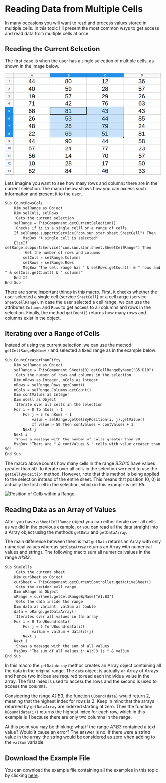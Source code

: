 # Reading Data from Multiple Cells

In many occasions you will want to read and process values stored in multiple cells. In this topic I'll present the most common ways to get access and read data from multiple cells at once.

## Reading the Current Selection

The first case is when the user has a single selection of multiple cells, as shown in the image below.

![Range of Cells](../images/Multiple_Cells_01.png)

Lets imagine you want to see how many rows and columns there are in the current selection. The macro below shows how you can access such information and present it to the user.

```VBA
Sub CountRowsCols
	Dim selRange as Object
	Dim selCols, selRows
	'Gets the current selection
	selRange = ThisComponent.getCurrentSelection()
	'Checks if it is a single celll or a range of cells
	If selRange.supportsService("com.sun.star.sheet.SheetCell") Then
		MsgBox "A single cell is selected"
	ElseIf selRange.supportsService("com.sun.star.sheet.SheetCellRange") Then
		'Get the number of rows and columns
		selCols = selRange.Columns
		selRows = selRange.Rows
		MsgBox "The cell range has " & selRows.getCount() & " rows and " & selCols.getCount() & " columns"
	End If
End Sub
```

There are some important things in this macro. First, it checks whether the user selected a single cell (service `SheetCell`) or a cell range (service `SheetCellRange`). In case the user selected a cell range, we can use the attributes `Columns` and `Rows` to get access to all columns and rows in the selection. Finally, the method `getCount()` returns how many rows and columns exist in the object.

## Iterating over a Range of Cells

Instead of using the current selection, we can use the method `getCellRangeByName()` and selected a fixed range as in the example below:

```VBA
Sub CountGreaterThanFifty
	Dim selRange as Object
	selRange = ThisComponent.Sheets(0).getCellRangeByName("B5:D10")
	'Gets the number of rows and columns in the selection
	Dim nRows as Integer, nCols as Integer
	nRows = selRange.Rows.getCount()
	nCols = selRange.Columns.getCount()
	Dim contValues as Integer
	Dim oCell as Object
	'Iterate over all cells in the selection
	For i = 0 To nCols - 1
		For j = 0 To nRows - 1
			value = selRange.getCellByPosition(i, j).getValue()
			If value > 50 Then contValues = contValues + 1
		Next j
	Next i
	'Shows a message with the number of cells greater than 50
	MsgBox "There are " & contValues & " cells with value greater than 50"
End Sub
```

The macro above counts how many cells in the range *B5:D10* have values greater than 50. To iterate over all cells in the selection we need to use the `getCellByPosition` method. However, note that this method is being applied to the selection instead of the entire sheet. This means that position (0, 0) is actually the first cell in the selection, which in this example is cell *B5*.

![Position of Cells within a Range](../images/Multiple_Cells.png)

## Reading Data as an Array of Values

After you have a `SheetCellRange` object you can either iterate over all cells as we did in the previous example, or you can read all the data straight into a Array object using the methods `getData` and `getDataArray`.

The main difference between them is that `getData` returns an Array with only numerical values whereas `getDataArray` returns an Array with numerical values and strings. The following macro sum all numerical values in the range *A1:B3*.

```VBA
Sub SumCells
	'Gets the current sheet
	Dim curSheet as Object
	curSheet = ThisComponent.getCurrentController.getActiveSheet()
	'Gets the desider cell range
	Dim oRange as Object
	oRange = curSheet.getCellRangeByName("A1:B3")
	'Gets the data inside the range
	Dim data as Variant, valSum as Double
	data = oRange.getDataArray()
	'Iterates over all values in the array
	For i = 0 To UBound(data)
		For j = 0 To UBound(data(i))
			valSum = valSum + data(i)(j)
		Next j
	Next i
	'Shows a message with the sum of all values
	MsgBox "The sum of all values in A1:C3 is " & valSum
End Sub
```

In this macro the `getDataArray` method creates an Array object containing all the data in the original range. The `data` object is actually an Array of Arrays and hence two indices are required to read each individual value in the array. The first index is used to access the rows and the second is used to access the columns.

Considering the range *A1:B3*, the function `UBound(data)` would return 2, meaning that the highest index for rows is 2. Keep in mind that the arrays returned by `getDataArray` are indexed starting at zero. Then the function `UBound(data(i))` returns the highest index for each row, which in this example is 1 because there are only two columns in the range.

At this point you may be thinking: what if the range *A1:B3* contained a text value? Would it cause an error? The answer is no, if there were a string value in the array, the string would be considered as zero when adding to the `valSum` variable.

## Download the Example File

You can download the example file containing all the examples in this topic by clicking [here](../ods/Multiple_Cells.ods).
